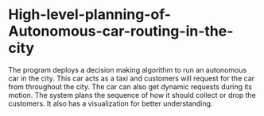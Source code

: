 # High-level-planning-of-Autonomous-car-routing-in-the-city
The program deploys a decision making algorithm to run an autonomous car in the city. This car acts as a taxi and customers will request for the car from throughout the city. The car can also get dynamic requests during its motion. The system plans the sequence of how it should collect or drop the customers. It also has a visualization for better understanding.
